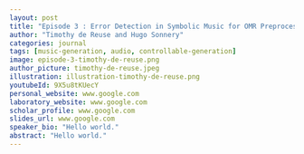 ```yaml
---
layout: post
title: "Episode 3 : Error Detection in Symbolic Music for OMR Preprocessing"
author: "Timothy de Reuse and Hugo Sonnery"
categories: journal
tags: [music-generation, audio, controllable-generation]
image: episode-3-timothy-de-reuse.png
author_picture: timothy-de-reuse.jpeg
illustration: illustration-timothy-de-reuse.png
youtubeId: 9X5u8tKUecY
personal_website: www.google.com
laboratory_website: www.google.com
scholar_profile: www.google.com
slides_url: www.google.com
speaker_bio: "Hello world."
abstract: "Hello world."
---
```

